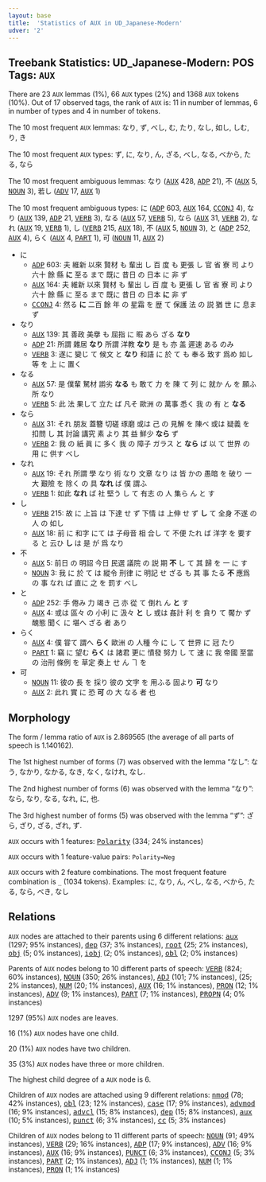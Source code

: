 ```yaml
---
layout: base
title:  'Statistics of AUX in UD_Japanese-Modern'
udver: '2'
---
```


## Treebank Statistics: UD_Japanese-Modern: POS Tags: `AUX`

There are 23 `AUX` lemmas (1%), 66 `AUX` types (2%) and 1368 `AUX` tokens (10%).
Out of 17 observed tags, the rank of `AUX` is: 11 in number of lemmas, 6 in number of types and 4 in number of tokens.

The 10 most frequent `AUX` lemmas: なり, ず, べし, む, たり, なし, 如し, しむ, り, き

The 10 most frequent `AUX` types:  ず, に, なり, ん, ざる, べし, なる, べから, たる, なら

The 10 most frequent ambiguous lemmas: なり (<tt><a href="ja_modern-pos-AUX.html">AUX</a></tt> 428, <tt><a href="ja_modern-pos-ADP.html">ADP</a></tt> 21), 不 (<tt><a href="ja_modern-pos-AUX.html">AUX</a></tt> 5, <tt><a href="ja_modern-pos-NOUN.html">NOUN</a></tt> 3), 若し (<tt><a href="ja_modern-pos-ADV.html">ADV</a></tt> 17, <tt><a href="ja_modern-pos-AUX.html">AUX</a></tt> 1)

The 10 most frequent ambiguous types:  に (<tt><a href="ja_modern-pos-ADP.html">ADP</a></tt> 603, <tt><a href="ja_modern-pos-AUX.html">AUX</a></tt> 164, <tt><a href="ja_modern-pos-CCONJ.html">CCONJ</a></tt> 4), なり (<tt><a href="ja_modern-pos-AUX.html">AUX</a></tt> 139, <tt><a href="ja_modern-pos-ADP.html">ADP</a></tt> 21, <tt><a href="ja_modern-pos-VERB.html">VERB</a></tt> 3), なる (<tt><a href="ja_modern-pos-AUX.html">AUX</a></tt> 57, <tt><a href="ja_modern-pos-VERB.html">VERB</a></tt> 5), なら (<tt><a href="ja_modern-pos-AUX.html">AUX</a></tt> 31, <tt><a href="ja_modern-pos-VERB.html">VERB</a></tt> 2), なれ (<tt><a href="ja_modern-pos-AUX.html">AUX</a></tt> 19, <tt><a href="ja_modern-pos-VERB.html">VERB</a></tt> 1), し (<tt><a href="ja_modern-pos-VERB.html">VERB</a></tt> 215, <tt><a href="ja_modern-pos-AUX.html">AUX</a></tt> 18), 不 (<tt><a href="ja_modern-pos-AUX.html">AUX</a></tt> 5, <tt><a href="ja_modern-pos-NOUN.html">NOUN</a></tt> 3), と (<tt><a href="ja_modern-pos-ADP.html">ADP</a></tt> 252, <tt><a href="ja_modern-pos-AUX.html">AUX</a></tt> 4), らく (<tt><a href="ja_modern-pos-AUX.html">AUX</a></tt> 4, <tt><a href="ja_modern-pos-PART.html">PART</a></tt> 1), 可 (<tt><a href="ja_modern-pos-NOUN.html">NOUN</a></tt> 11, <tt><a href="ja_modern-pos-AUX.html">AUX</a></tt> 2)


* に
  * <tt><a href="ja_modern-pos-ADP.html">ADP</a></tt> 603: 夫 維新 以來 賢材 も 輩出 し 百 度 も 更張 し 官 省 寮 司 より 六十 餘 縣 <b>に</b> 至る まで 既に 昔日 の 日本 に 非 ず
  * <tt><a href="ja_modern-pos-AUX.html">AUX</a></tt> 164: 夫 維新 以來 賢材 も 輩出 し 百 度 も 更張 し 官 省 寮 司 より 六十 餘 縣 に 至る まで 既に 昔日 の 日本 <b>に</b> 非 ず
  * <tt><a href="ja_modern-pos-CCONJ.html">CCONJ</a></tt> 4: 然る <b>に</b> 二百 餘 年 の 星霜 を 歴 て 保護 法 の 説 猶 世 に 息ま ず
* なり
  * <tt><a href="ja_modern-pos-AUX.html">AUX</a></tt> 139: 其 善政 美擧 も 屈指 に 暇 あら ざる <b>なり</b>
  * <tt><a href="ja_modern-pos-ADP.html">ADP</a></tt> 21: 所謂 雜居 <b>なり</b> 所謂 洋教 <b>なり</b> 是 も 亦 盖 遲速 ある のみ
  * <tt><a href="ja_modern-pos-VERB.html">VERB</a></tt> 3: 遂に 變じ て 候文 と <b>なり</b> 和語 に 於 て も 奉る 致す 爲め 如し 等 を 上 に 置く
* なる
  * <tt><a href="ja_modern-pos-AUX.html">AUX</a></tt> 57: 是 僕輩 駑材 謭劣 <b>なる</b> も 敢て 力 を 陳 て 列 に 就か ん を 願ふ 所 なり
  * <tt><a href="ja_modern-pos-VERB.html">VERB</a></tt> 5: 此 法 果して 立た ば 凡そ 歐洲 の 萬事 悉く 我 の 有 と <b>なる</b>
* なら
  * <tt><a href="ja_modern-pos-AUX.html">AUX</a></tt> 31: それ 朋友 蓋簪 切磋 琢磨 或は 己 の 見解 を 陳べ 或は 疑義 を 扣問 し 其 討論 講究 素 より 其 益 鮮少 <b>なら</b> ず
  * <tt><a href="ja_modern-pos-VERB.html">VERB</a></tt> 2: 我 の 紙 眞 に 多く 我 の 障子 ガラス と <b>なら</b> ば 以 て 世界 の 用 に 供す べし
* なれ
  * <tt><a href="ja_modern-pos-AUX.html">AUX</a></tt> 19: それ 所謂 學 なり 術 なり 文章 なり は 皆 かの 愚暗 を 破り 一大 艱險 を 除く の 具 <b>なれ</b> ば 僕 謂ふ
  * <tt><a href="ja_modern-pos-VERB.html">VERB</a></tt> 1: 如此 <b>なれ</b> ば 社 堅う し て 有志 の 人 集ら ん と す
* し
  * <tt><a href="ja_modern-pos-VERB.html">VERB</a></tt> 215: 故 に 上旨 は 下達 せ ず 下情 は 上伸 せ ず <b>し</b> て 全身 不遂 の 人 の 如し
  * <tt><a href="ja_modern-pos-AUX.html">AUX</a></tt> 18: 前 に 和字 にて は 子母音 相 合し て 不便 たれ ば 洋字 を 要する と 云ひ <b>し</b> は 是 が 爲 なり
* 不
  * <tt><a href="ja_modern-pos-AUX.html">AUX</a></tt> 5: 前日 の 明詔 今日 民選 議院 の 説 期 <b>不</b> し て 其 歸 を 一 に す
  * <tt><a href="ja_modern-pos-NOUN.html">NOUN</a></tt> 3: 我 に 於 て は 縱令 刑律 に 明記 せ ざる も 其 事 たる <b>不</b> 應爲 の 事 なれ ば 直に 之 を 罰す べし
* と
  * <tt><a href="ja_modern-pos-ADP.html">ADP</a></tt> 252: 手 倦み 力 竭き 己 亦 從 て 倒れ ん <b>と</b> す
  * <tt><a href="ja_modern-pos-AUX.html">AUX</a></tt> 4: 或は 區々 の 小利 に 汲々 <b>と</b> し 或は 姦計 利 を 貪り て 饜か ず 醜態 聞く に 堪へ ざる 者 あり
* らく
  * <tt><a href="ja_modern-pos-AUX.html">AUX</a></tt> 4: 僕 甞て 謂へ <b>らく</b> 歐洲 の 人種 今 に し て 世界 に 冠 たり
  * <tt><a href="ja_modern-pos-PART.html">PART</a></tt> 1: 竊 に 望む <b>らく</b> は 諸君 更に 憤發 努力 し て 速 に 我 帝國 至當 の 治刑 條例 を 草定 奏上 せ ん ヿ を
* 可
  * <tt><a href="ja_modern-pos-NOUN.html">NOUN</a></tt> 11: 彼の 長 を 採り 彼の 文字 を 用ふる 固より <b>可</b> なり
  * <tt><a href="ja_modern-pos-AUX.html">AUX</a></tt> 2: 此れ 實 に 恐 <b>可</b> の 大 なる 者 也

## Morphology

The form / lemma ratio of `AUX` is 2.869565 (the average of all parts of speech is 1.140162).

The 1st highest number of forms (7) was observed with the lemma “なし”: なう, なかり, なかる, なき, なく, なけれ, なし.

The 2nd highest number of forms (6) was observed with the lemma “なり”: なら, なり, なる, なれ, に, 也.

The 3rd highest number of forms (5) was observed with the lemma “ず”: ざら, ざり, ざる, ざれ, ず.

`AUX` occurs with 1 features: <tt><a href="ja_modern-feat-Polarity.html">Polarity</a></tt> (334; 24% instances)

`AUX` occurs with 1 feature-value pairs: `Polarity=Neg`

`AUX` occurs with 2 feature combinations.
The most frequent feature combination is `_` (1034 tokens).
Examples: に, なり, ん, べし, なる, べから, たる, なら, べき, なし


## Relations

`AUX` nodes are attached to their parents using 6 different relations: <tt><a href="ja_modern-dep-aux.html">aux</a></tt> (1297; 95% instances), <tt><a href="ja_modern-dep-dep.html">dep</a></tt> (37; 3% instances), <tt><a href="ja_modern-dep-root.html">root</a></tt> (25; 2% instances), <tt><a href="ja_modern-dep-obj.html">obj</a></tt> (5; 0% instances), <tt><a href="ja_modern-dep-iobj.html">iobj</a></tt> (2; 0% instances), <tt><a href="ja_modern-dep-obl.html">obl</a></tt> (2; 0% instances)

Parents of `AUX` nodes belong to 10 different parts of speech: <tt><a href="ja_modern-pos-VERB.html">VERB</a></tt> (824; 60% instances), <tt><a href="ja_modern-pos-NOUN.html">NOUN</a></tt> (350; 26% instances), <tt><a href="ja_modern-pos-ADJ.html">ADJ</a></tt> (101; 7% instances),  (25; 2% instances), <tt><a href="ja_modern-pos-NUM.html">NUM</a></tt> (20; 1% instances), <tt><a href="ja_modern-pos-AUX.html">AUX</a></tt> (16; 1% instances), <tt><a href="ja_modern-pos-PRON.html">PRON</a></tt> (12; 1% instances), <tt><a href="ja_modern-pos-ADV.html">ADV</a></tt> (9; 1% instances), <tt><a href="ja_modern-pos-PART.html">PART</a></tt> (7; 1% instances), <tt><a href="ja_modern-pos-PROPN.html">PROPN</a></tt> (4; 0% instances)

1297 (95%) `AUX` nodes are leaves.

16 (1%) `AUX` nodes have one child.

20 (1%) `AUX` nodes have two children.

35 (3%) `AUX` nodes have three or more children.

The highest child degree of a `AUX` node is 6.

Children of `AUX` nodes are attached using 9 different relations: <tt><a href="ja_modern-dep-nmod.html">nmod</a></tt> (78; 42% instances), <tt><a href="ja_modern-dep-obl.html">obl</a></tt> (23; 12% instances), <tt><a href="ja_modern-dep-case.html">case</a></tt> (17; 9% instances), <tt><a href="ja_modern-dep-advmod.html">advmod</a></tt> (16; 9% instances), <tt><a href="ja_modern-dep-advcl.html">advcl</a></tt> (15; 8% instances), <tt><a href="ja_modern-dep-dep.html">dep</a></tt> (15; 8% instances), <tt><a href="ja_modern-dep-aux.html">aux</a></tt> (10; 5% instances), <tt><a href="ja_modern-dep-punct.html">punct</a></tt> (6; 3% instances), <tt><a href="ja_modern-dep-cc.html">cc</a></tt> (5; 3% instances)

Children of `AUX` nodes belong to 11 different parts of speech: <tt><a href="ja_modern-pos-NOUN.html">NOUN</a></tt> (91; 49% instances), <tt><a href="ja_modern-pos-VERB.html">VERB</a></tt> (29; 16% instances), <tt><a href="ja_modern-pos-ADP.html">ADP</a></tt> (17; 9% instances), <tt><a href="ja_modern-pos-ADV.html">ADV</a></tt> (16; 9% instances), <tt><a href="ja_modern-pos-AUX.html">AUX</a></tt> (16; 9% instances), <tt><a href="ja_modern-pos-PUNCT.html">PUNCT</a></tt> (6; 3% instances), <tt><a href="ja_modern-pos-CCONJ.html">CCONJ</a></tt> (5; 3% instances), <tt><a href="ja_modern-pos-PART.html">PART</a></tt> (2; 1% instances), <tt><a href="ja_modern-pos-ADJ.html">ADJ</a></tt> (1; 1% instances), <tt><a href="ja_modern-pos-NUM.html">NUM</a></tt> (1; 1% instances), <tt><a href="ja_modern-pos-PRON.html">PRON</a></tt> (1; 1% instances)


